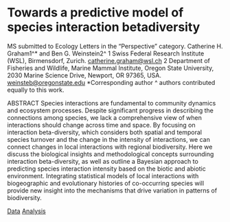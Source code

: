 # Towards a predictive model of species interaction betadiversity

MS submitted to Ecology Letters in the “Perspective” category. 
Catherine H. Graham1^* and Ben G. Weinstein2^
1 Swiss Federal Research Institute (WSL), Birmensdorf, Zurich. catherine.graham@wsl.ch
2 Department of Fisheries and Wildlife, Marine Mammal Institute, Oregon State University, 2030 Marine Science Drive, Newport, OR 97365, USA. weinsteb@oregonstate.edu
*Corresponding author 
^ authors contributed equally to this work.

ABSTRACT
Species interactions are fundamental to community dynamics and ecosystem processes. Despite significant progress in describing the connections among species, we lack a comprehensive view of when interactions should change across time and space. By focusing on interaction beta-diversity, which considers both spatial and temporal species turnover and the change in the intensity of interactions, we can connect changes in local interactions with regional biodiversity. Here we discuss the biological insights and methodological concepts surrounding interaction beta-diversity, as well as outline a Bayesian approach to predicting species interaction intensity based on the biotic and abiotic environment. Integrating statistical models of local interactions with biogeographic and evolutionary histories of co-occurring species will provide new insight into the mechanisms that drive variation in patterns of biodiversity. 

[Data](https://github.com/bw4sz/BetaNetwork/tree/master/data)
[Analysis](https://github.com/bw4sz/BetaNetwork/blob/master/Forecast.html)


